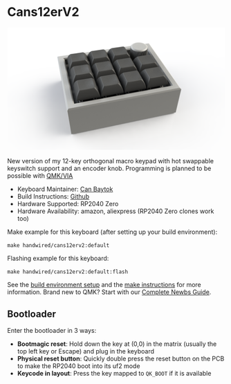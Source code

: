 # Cans12erV2
![Cans12erV2](https://raw.githubusercontent.com/canbaytok/Cans12erV2/refs/heads/main/assets/Cans12erV2.png)

New version of my 12-key orthogonal macro keypad with hot swappable keyswitch support and an encoder knob.
Programming is planned to be possible with [QMK/VIA](https://usevia.app/)

* Keyboard Maintainer: [Can Baytok](https://github.com/canbaytok)
* Build Instructions: [Github](https://github.com/canbaytok/Cans12erV2)
* Hardware Supported: RP2040 Zero
* Hardware Availability: amazon, aliexpress (RP2040 Zero clones work too)

Make example for this keyboard (after setting up your build environment):

    make handwired/cans12erv2:default

Flashing example for this keyboard:

    make handwired/cans12erv2:default:flash

See the [build environment setup](https://docs.qmk.fm/#/getting_started_build_tools) and the [make instructions](https://docs.qmk.fm/#/getting_started_make_guide) for more information. Brand new to QMK? Start with our [Complete Newbs Guide](https://docs.qmk.fm/#/newbs).

## Bootloader

Enter the bootloader in 3 ways:

* **Bootmagic reset**: Hold down the key at (0,0) in the matrix (usually the top left key or Escape) and plug in the keyboard
* **Physical reset button**: Quickly double press the reset button on the PCB to make the RP2040 boot into its uf2 mode
* **Keycode in layout**: Press the key mapped to `QK_BOOT` if it is available